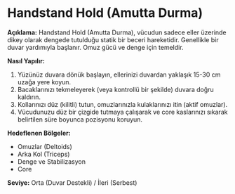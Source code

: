 # Handstand Hold (Amutta Durma)

**Açıklama:**
Handstand Hold (Amutta Durma), vücudun sadece eller üzerinde dikey olarak dengede tutulduğu statik bir beceri hareketidir. Genellikle bir duvar yardımıyla başlanır. Omuz gücü ve denge için temeldir.

**Nasıl Yapılır:**
1.  Yüzünüz duvara dönük başlayın, ellerinizi duvardan yaklaşık 15-30 cm uzağa yere koyun.
2.  Bacaklarınızı tekmeleyerek (veya kontrollü bir şekilde) duvara doğru kaldırın.
3.  Kollarınızı düz (kilitli) tutun, omuzlarınızla kulaklarınızı itin (aktif omuzlar).
4.  Vücudunuzu düz bir çizgide tutmaya çalışarak ve core kaslarınızı sıkarak belirtilen süre boyunca pozisyonu koruyun.

**Hedeflenen Bölgeler:**
* Omuzlar (Deltoids)
* Arka Kol (Triceps)
* Denge ve Stabilizasyon
* Core

**Seviye:** Orta (Duvar Destekli) / İleri (Serbest)